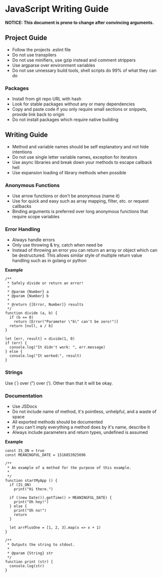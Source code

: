 # JavaScript Writing Guide

**NOTICE: This document is prone to change after convincing arguments.**

## Project Guide

 * Follow the projects .eslint file
 * Do not use transpilers
 * Do not use minifiers, use gzip instead and comment strippers
 * Use argparse over environment variables
 * Do not use unnessary build tools, shell scripts do 99% of what they can do

### Packages

 * Install from git repo URL with hash
 * Look for stable packages without any or many dependencies
 * Copy and paste code if you only require small sections or snippets,
   provide link back to origin
 * Do not install packages which require native building

## Writing Guide

 * Method and variable names should be self explanatory and not hide intentions
 * Do not use single letter variable names, exception for iterators
 * Use async libraries and break down your methods to escape callback hell
 * Use expansion loading of library methods when possible

### Anonymous Functions

 * Use arrow functions or don't be anonymous (name it)
 * Use for quick and easy such as array mapping, filter, etc. or request callbacks
 * Binding arguments is preferred over long anonymous functions that require scope variables

### Error Handling

 * Always handle errors
 * Only use throwing & try, catch when need be
 * Instead of throwing an error you can return an array or object which can be destructured.
   This allows similar style of multiple return value handling such as in golang or python

**Example**

    /**
     * Safely divide or return an error!
     *
     * @param {Number} a
     * @param {Number} b
     *
     * @return {[Error, Number]} results
     */
    function divide (a, b) {
      if (b == 0)
        return [Error("Parameter \"b\" can't be zero!")]
      return [null, a / b]
    }
    
    let [err, result] = divide(1, 0)
    if (err) {
      console.log("It didn't work: ", err.message)
    } else {
      console.log("It worked:", result)
    }

### Strings

Use (\`) over (") over ('). Other than that it will be okay.

### Documentation

 * Use JSDocs
 * Do not include name of method, it's pointless, unhelpful, and a waste of space
 * All exported methods should be documented
 * If you can't imply everything a method does by it's name, describe it
 * Always include parameters and return types, undefined is assumed

**Example**

    const IS_ON = true
    const MEANINGFUL_DATE = 1516853925696
    
    /**
     * An example of a method for the purpose of this example.
     *
     */
    function startMyApp () {
      if (IS_ON)
        print("Hi there.")
    
      if ((new Date()).getTime() > MEANINGFUL_DATE) {
        print("Oh hey!")
      } else {
        print("Oh no!")
        return
      }
    
      let arrPlusOne = [1, 2, 3].map(x => x + 1)
    }
    
    /**
     * Outputs the string to stdout.
     *
     * @param {String} str
     */
    function print (str) {
      console.log(str)
    }

